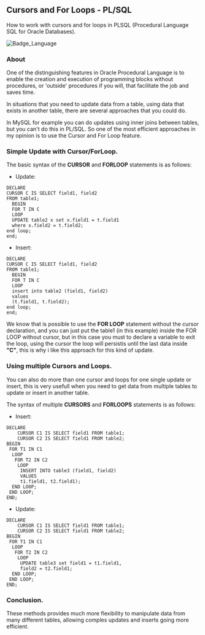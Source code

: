 ## Cursors and For Loops - PL/SQL
How to work with cursors and for loops in PLSQL (Procedural Language SQL for Oracle Databases).

![Badge_Language](https://img.shields.io/badge/Language-PLSQL-brightgreen)

### About

One of the distinguishing features in Oracle Procedural Language is to enable the creation and execution of programming blocks without procedures, or 'outside' procedures if you will, that facilitate the job and saves time.

In situations that you need to update data from a table, using data that exists in another table, there are several approaches that you could do.

In MySQL for example you can do updates using inner joins between tables, but you can't do this in PL/SQL. So one of the most efficient approaches in my opinion is to use the Cursor and For Loop feature.

### Simple Update with Cursor/ForLoop.

The basic syntax of the **CURSOR** and **FORLOOP** statements is as follows:

- Update:
```
DECLARE 
CURSOR C IS SELECT field1, field2
FROM table1;	  
  BEGIN
  FOR T IN C
  LOOP
  UPDATE table2 x set x.field1 = t.field1
  where x.field2 = t.field2;       
end loop;
end;
```

- Insert:
```
DECLARE 
CURSOR C IS SELECT field1, field2
FROM table1;	  
  BEGIN
  FOR T IN C
  LOOP
  insert into table2 (field1, field2) 
  values 
  (t.field1, t.field2);
end loop;
end;
```
We know that is possible to use the **FOR LOOP** statement without the cursor declaration, and you can just put the table1 (in this example) inside the FOR LOOP without cursor, but in this case you must to declare a variable to exit the loop, using the cursor the loop will persistis until the last data inside **"C"**, this is why i like this approach for this kind of update.

### Using multiple Cursors and Loops.

You can also do more than one cursor and loops for one single update or insert, this is very usefull when you need to get data from multiple tables to update or insert in another table.

The syntax of multiple **CURSORS** and **FORLOOPS** statements is as follows:

- Insert:
```
DECLARE 
	CURSOR C1 IS SELECT field1 FROM table1; 	
	CURSOR C2 IS SELECT field1 FROM table2;
BEGIN
 FOR T1 IN C1 
  LOOP
   FOR T2 IN C2 
    LOOP
	 INSERT INTO table3 (field1, field2) 
	 VALUES 
	 t1.field1, t2.field1); 						 					  
  END LOOP;
 END LOOP;
END;
```

- Update:
```
DECLARE 
	CURSOR C1 IS SELECT field1 FROM table1; 	
	CURSOR C2 IS SELECT field1 FROM table2;
BEGIN
 FOR T1 IN C1 
  LOOP
   FOR T2 IN C2 
    LOOP
     UPDATE table3 set field1 = t1.field1,
     field2 = t2.field1;						 					  
  END LOOP;
 END LOOP;
END;
```

### Conclusion.

These methods provides much more flexibility to manipulate data from many different tables, allowing comples updates and inserts going more efficient.

